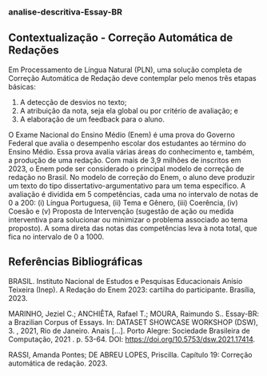 ### analise-descritiva-Essay-BR

## Contextualização - Correção Automática de Redações 
Em Processamento de Língua Natural (PLN), uma solução completa de Correção Automática de Redação 
deve contemplar pelo menos três etapas básicas:

1. A detecção de desvios no texto; 
2. A atribuição da nota, seja ela global ou por critério de avaliação; e 
3. A elaboração de um feedback para o aluno.

O Exame Nacional do Ensino Médio (Enem) é uma prova do Governo Federal que avalia o desempenho 
escolar dos estudantes ao término do Ensino Médio. Essa prova avalia várias áreas do conhecimento e, 
também, a produção de uma redação. Com mais de 3,9 milhões de inscritos em 2023, o Enem pode ser 
considerado o principal modelo de correção de redação no Brasil. 
No modelo de correção do Enem, o aluno deve produzir um texto do tipo dissertativo-argumentativo para 
um tema específico. A avaliação é dividida em 5 competências, cada uma no intervalo de notas de 0 a 200: 
(i) Língua Portuguesa, 
(ii) Tema e Gênero, 
(iii) Coerência, 
(iv) Coesão e 
(v) Proposta de Intervenção (sugestão de ação ou medida interventiva para solucionar ou minimizar o problema associado ao tema proposto). 
A soma direta das notas das competências leva à nota total, que fica no intervalo de 0 a 1000.

## Referências Bibliográficas
BRASIL. Instituto Nacional de Estudos e Pesquisas Educacionais Anísio Teixeira (Inep). A Redação do Enem 2023: cartilha do participante. Brasília, 2023.

MARINHO, Jeziel C.; ANCHIÊTA, Rafael T.; MOURA, Raimundo S.. Essay-BR: a Brazilian Corpus of Essays. In: DATASET SHOWCASE WORKSHOP (DSW), 3. , 2021, Rio de Janeiro. Anais [...]. Porto Alegre: Sociedade Brasileira de Computação, 2021 . p. 53-64. DOI: https://doi.org/10.5753/dsw.2021.17414.

RASSI, Amanda Pontes; DE ABREU LOPES, Priscilla. Capítulo 19: Correção automática de redação. 2023.
